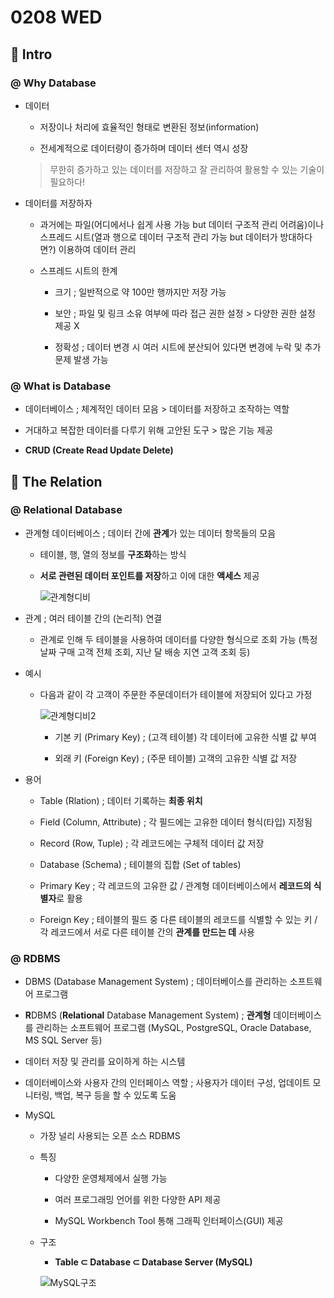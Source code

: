 # 0208 WED

## 🫠 Intro

### @ Why Database

- 데이터

  - 저장이나 처리에 효율적인 형태로 변환된 정보(information)

  - 전세계적으로 데이터량이 증가하며 데이터 센터 역시 성장

  > 무한히 증가하고 있는 데이터를 저장하고 잘 관리하여 활용할 수 있는 기술이 필요하다!

- 데이터를 저장하자

  - 과거에는 파일(어디에서나 쉽게 사용 가능 but 데이터 구조적 관리 어려움)이나 스프레드 시트(열과 행으로 데이터 구조적 관리 가능 but 데이터가 방대하다면?) 이용하여 데이터 관리

  - 스프레드 시트의 한계

    - 크기 ; 일반적으로 약 100만 행까지만 저장 가능

    - 보안 ; 파일 및 링크 소유 여부에 따라 접근 권한 설정 > 다양한 권한 설정 제공 X

    - 정확성 ; 데이터 변경 시 여러 시트에 분산되어 있다면 변경에 누락 및 추가 문제 발생 가능

### @ What is Database

- 데이터베이스 ; 체계적인 데이터 모음 > 데이터를 저장하고 조작하는 역할

- 거대하고 복잡한 데이터를 다루기 위해 고안된 도구 > 많은 기능 제공

- **CRUD (Create Read Update Delete)**

## 🧐 The Relation

### @ Relational Database

- 관계형 데이터베이스 ; 데이터 간에 **관계**가 있는 데이터 항목들의 모음

  - 테이블, 행, 열의 정보를 **구조화**하는 방식

  - **서로 관련된 데이터 포인트를 저장**하고 이에 대한 **액세스** 제공

    ![관계형디비](https://user-images.githubusercontent.com/121418205/217442075-a22bd616-6ec8-41fd-a246-d9b8fe13b096.png)

- 관계 ; 여러 테이블 간의 (논리적) 연결

  - 관계로 인해 두 테이블을 사용하여 데이터를 다양한 형식으로 조회 가능 (특정 날짜 구매 고객 전체 조회, 지난 달 배송 지연 고객 조회 등)

- 예시

  - 다음과 같이 각 고객이 주문한 주문데이터가 테이블에 저장되어 있다고 가정
    
    ![관계형디비2](https://user-images.githubusercontent.com/121418205/217446013-0c44c670-14ee-413e-bf39-219e6da1bb83.png)

    - 기본 키 (Primary Key) ; (고객 테이블) 각 데이터에 고유한 식별 값 부여

    - 외래 키 (Foreign Key) ; (주문 테이블) 고객의 고유한 식별 값 저장

- 용어

  - Table (Rlation) ; 데이터 기록하는 **최종 위치**

  - Field (Column, Attribute) ; 각 필드에는 고유한 데이터 형식(타입) 지정됨

  - Record (Row, Tuple) ; 각 레코드에는 구체적 데이터 값 저장

  - Database (Schema) ; 테이블의 집합 (Set of tables)

  - Primary Key ; 각 레코드의 고유한 값 / 관계형 데이터베이스에서 **레코드의 식별자**로 활용

  - Foreign Key ; 테이블의 필드 중 다른 테이블의 레코드를 식별할 수 있는 키 / 각 레코드에서 서로 다른 테이블 간의 **관계를 만드는 데** 사용

### @ RDBMS

- DBMS (Database Management System) ; 데이터베이스를 관리하는 소프트웨어 프로그램

- **R**DBMS (**Relational** Database Management System) ;  **관계형** 데이터베이스를 관리하는 소프트웨어 프로그램 (MySQL, PostgreSQL, Oracle Database, MS SQL Server 등)

- 데이터 저장 및 관리를 요이하게 하는 시스템

- 데이터베이스와 사용자 간의 인터페이스 역할 ; 사용자가 데이터 구성, 업데이트 모니터링, 백업, 복구 등을 할 수 있도록 도움

- MySQL

  - 가장 널리 사용되는 오픈 소스 RDBMS

  - 특징 

    - 다양한 운영체제에서 실행 가능

    - 여러 프로그래밍 언어를 위한 다양한 API 제공

    - MySQL Workbench Tool 통해 그래픽 인터페이스(GUI) 제공

  - 구조

    - **Table ⊂ Database ⊂ Database Server (MySQL)**

    ![MySQL구조](https://user-images.githubusercontent.com/121418205/217448843-217c8fe2-b3ad-49ca-8e6b-52b5a01d2834.png)
    